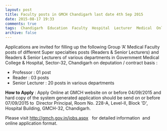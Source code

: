 ```yaml
---
layout: post
title: Faculty posts in GMCH Chandigarh last date 4th Sep 2015   
date: 2015-08-17 19:33
comments: true
tags:  Chandigarh  Education  Faculty  Hospital  Lecturer  Medical  Online 
archive: false
---
```

Applications are invited for filling up the following Group ‘A’ Medical Faculty posts of different Super specialties posts (Readers & Senior Lecturers) and Readers & Senior Lecturers of various departments in Government Medical College & Hospital, Sector-32, Chandigarh on deputation / contract basis :

- Professor : 01 post 
- Reader : 03 posts 
- Senior Lecturer : 20 posts in various departments 

**How to Apply** : Apply Online at GMCH website on or before 04/09/2015 and hard copy of the system generated application should be send on or before 07/09/2015 to  Director Principal, Room No. 228-A, Level-II, Block 'D', Hospital Building, GMCH-32, Chandigarh.   


Please visit <http://gmch.gov.in/jobs.aspx>   for detailed information  and  online application format.





